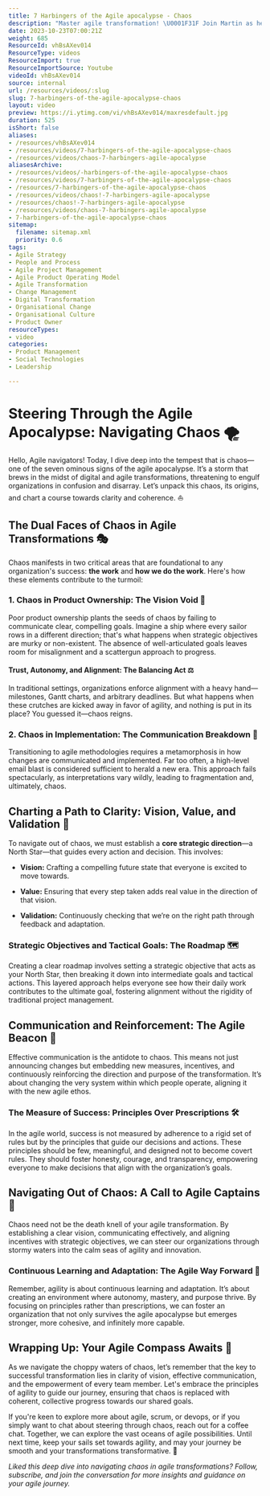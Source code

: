 ```yaml
---
title: 7 Harbingers of the Agile apocalypse - Chaos
description: "Master agile transformation! \U0001F31F Join Martin as he uncovers chaos pitfalls and the vital role of communication, direction, and alignment. \U0001F680"
date: 2023-10-23T07:00:21Z
weight: 685
ResourceId: vhBsAXev014
ResourceType: videos
ResourceImport: true
ResourceImportSource: Youtube
videoId: vhBsAXev014
source: internal
url: /resources/videos/:slug
slug: 7-harbingers-of-the-agile-apocalypse-chaos
layout: video
preview: https://i.ytimg.com/vi/vhBsAXev014/maxresdefault.jpg
duration: 525
isShort: false
aliases:
- /resources/vhBsAXev014
- /resources/videos/7-harbingers-of-the-agile-apocalypse-chaos
- /resources/videos/chaos-7-harbingers-agile-apocalypse
aliasesArchive:
- /resources/videos/-harbingers-of-the-agile-apocalypse-chaos
- /resources/videos/7-harbingers-of-the-agile-apocalypse-chaos
- /resources/7-harbingers-of-the-agile-apocalypse-chaos
- /resources/videos/chaos!-7-harbingers-agile-apocalypse
- /resources/chaos!-7-harbingers-agile-apocalypse
- /resources/videos/chaos-7-harbingers-agile-apocalypse
- 7-harbingers-of-the-agile-apocalypse-chaos
sitemap:
  filename: sitemap.xml
  priority: 0.6
tags:
- Agile Strategy
- People and Process
- Agile Project Management
- Agile Product Operating Model
- Agile Transformation
- Change Management
- Digital Transformation
- Organisational Change
- Organisational Culture
- Product Owner
resourceTypes:
- video
categories:
- Product Management
- Social Technologies
- Leadership

---
```

# Steering Through the Agile Apocalypse: Navigating Chaos 🌪️

Hello, Agile navigators! Today, I dive deep into the tempest that is chaos—one of the seven ominous signs of the agile apocalypse. It’s a storm that brews in the midst of digital and agile transformations, threatening to engulf organizations in confusion and disarray. Let’s unpack this chaos, its origins, and chart a course towards clarity and coherence. ⛵

## The Dual Faces of Chaos in Agile Transformations 🎭

Chaos manifests in two critical areas that are foundational to any organization's success: **the work** and **how we do the work**. Here's how these elements contribute to the turmoil:

### 1\. Chaos in Product Ownership: The Vision Void 🚀

Poor product ownership plants the seeds of chaos by failing to communicate clear, compelling goals. Imagine a ship where every sailor rows in a different direction; that's what happens when strategic objectives are murky or non-existent. The absence of well-articulated goals leaves room for misalignment and a scattergun approach to progress.

#### Trust, Autonomy, and Alignment: The Balancing Act ⚖️

In traditional settings, organizations enforce alignment with a heavy hand—milestones, Gantt charts, and arbitrary deadlines. But what happens when these crutches are kicked away in favor of agility, and nothing is put in its place? You guessed it—chaos reigns.

### 2\. Chaos in Implementation: The Communication Breakdown 📡

Transitioning to agile methodologies requires a metamorphosis in how changes are communicated and implemented. Far too often, a high-level email blast is considered sufficient to herald a new era. This approach fails spectacularly, as interpretations vary wildly, leading to fragmentation and, ultimately, chaos.

## Charting a Path to Clarity: Vision, Value, and Validation 🌟

To navigate out of chaos, we must establish a **core strategic direction**—a North Star—that guides every action and decision. This involves:

- **Vision:** Crafting a compelling future state that everyone is excited to move towards.

- **Value:** Ensuring that every step taken adds real value in the direction of that vision.

- **Validation:** Continuously checking that we’re on the right path through feedback and adaptation.

### Strategic Objectives and Tactical Goals: The Roadmap 🗺️

Creating a clear roadmap involves setting a strategic objective that acts as your North Star, then breaking it down into intermediate goals and tactical actions. This layered approach helps everyone see how their daily work contributes to the ultimate goal, fostering alignment without the rigidity of traditional project management.

## Communication and Reinforcement: The Agile Beacon 📣

Effective communication is the antidote to chaos. This means not just announcing changes but embedding new measures, incentives, and continuously reinforcing the direction and purpose of the transformation. It’s about changing the very system within which people operate, aligning it with the new agile ethos.

### The Measure of Success: Principles Over Prescriptions 🛠️

In the agile world, success is not measured by adherence to a rigid set of rules but by the principles that guide our decisions and actions. These principles should be few, meaningful, and designed not to become covert rules. They should foster honesty, courage, and transparency, empowering everyone to make decisions that align with the organization’s goals.

## Navigating Out of Chaos: A Call to Agile Captains 🚢

Chaos need not be the death knell of your agile transformation. By establishing a clear vision, communicating effectively, and aligning incentives with strategic objectives, we can steer our organizations through stormy waters into the calm seas of agility and innovation.

### Continuous Learning and Adaptation: The Agile Way Forward 🔄

Remember, agility is about continuous learning and adaptation. It’s about creating an environment where autonomy, mastery, and purpose thrive. By focusing on principles rather than prescriptions, we can foster an organization that not only survives the agile apocalypse but emerges stronger, more cohesive, and infinitely more capable.

## Wrapping Up: Your Agile Compass Awaits 🧭

As we navigate the choppy waters of chaos, let’s remember that the key to successful transformation lies in clarity of vision, effective communication, and the empowerment of every team member. Let's embrace the principles of agility to guide our journey, ensuring that chaos is replaced with coherent, collective progress towards our shared goals.

If you're keen to explore more about agile, scrum, or devops, or if you simply want to chat about steering through chaos, reach out for a coffee chat. Together, we can explore the vast oceans of agile possibilities. Until next time, keep your sails set towards agility, and may your journey be smooth and your transformations transformative. 🌈

_Liked this deep dive into navigating chaos in agile transformations? Follow, subscribe, and join the conversation for more insights and guidance on your agile journey._
